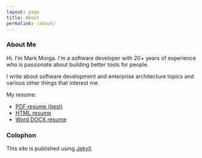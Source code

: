 ```yaml
---
layout: page
title: About
permalink: /about/
---
```

### About Me

Hi. I'm Mark Morga. I'm a software developer with 20+ years of experience who is passionate about building better tools for people.

I write about software development and enterprise architecture topics and various other things that interest me.

My resume:

* <a href="/resume/markmorga-resume.pdf"><i class="fa-regular fa-file-pdf"></i> PDF resume (best)</a>
* <a href="/resume/markmorga-resume.html"><i class="fa-brands fa-html5"></i> HTML resume</a>
* <a href="/resume/markmorga-resume.docx"><i class="fa-regular fa-file-word"></i> Word DOCX resume</a>

### Colophon

This site is published using [Jekyll](jekyllrb.com).
